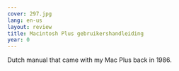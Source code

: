 ```yaml
---
cover: 297.jpg
lang: en-us
layout: review
title: Macintosh Plus gebruikershandleiding
year: 0
---
```


Dutch manual that came with my Mac Plus back in 1986.
